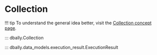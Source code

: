 # Collection

!!! tip
    To understand the general idea better, visit the [Collection concept page](../concepts/collections.md).

::: dbally.Collection

::: dbally.data_models.execution_result.ExecutionResult
